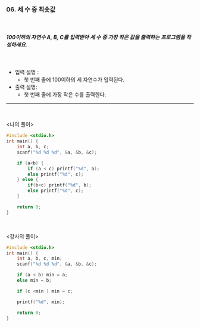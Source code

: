 ### 06. 세 수 중 최솟값

<br>

##### 100이하의 자연수 A, B, C를 입력받아 세 수 중 가장 작은 값을 출력하는 프로그램을 작성하세요.

<br>

- 입력 설명 :
  - 첫 번째 줄에 100이하의 세 자연수가 입력된다.
    <br>
- 출력 설명:
  - 첫 번째 줄에 가장 작은 수를 출력한다.

---

<br>

<나의 풀이>

```c
#include <stdio.h>
int main() {
	int a, b, c;
	scanf("%d %d %d", &a, &b, &c);

	if (a<b) {
		if (a < c) printf("%d", a);
		else printf("%d", c);
	} else {
		if(b<c) printf("%d", b);
		else printf("%d", c);
	}

	return 0;
}
```

<br>

<강사의 풀이>

```c
#include <stdio.h>
int main() {
    int a, b, c, min;
    scanf("%d %d %d", &a, &b, &c);

    if (a < b) min = a;
    else min = b;

    if (c <min ) min = c;

    printf("%d", min);

    return 0;
}
```
